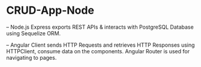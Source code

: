 # CRUD-App-Node
– Node.js Express exports REST APIs &amp; interacts with PostgreSQL Database using Sequelize ORM.  

– Angular Client sends HTTP Requests and retrieves HTTP Responses using HTTPClient, consume data on the components. Angular Router is used for navigating to pages.
